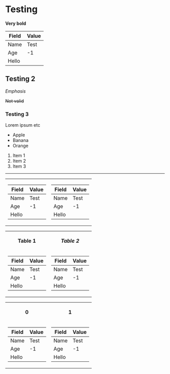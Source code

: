 # Testing

**Very bold**

| Field | Value |
| ----- | ----- |
| Name  | Test  |
| Age   | -1    |
| Hello |       |

## Testing 2

*Emphasis*

~~Not valid~~

### Testing 3

Lorem ipsum etc
- Apple
- Banana
- Orange

1. Item 1
2. Item 2
3. Item 3

---

<table>
<tr>
<td>

| Field | Value |
| ----- | ----- |
| Name  | Test  |
| Age   | -1    |
| Hello |       |
</td>
<td>

| Field | Value |
| ----- | ----- |
| Name  | Test  |
| Age   | -1    |
| Hello |       |
</td>
</tr>
</table>

<table>
<tr>
<th>

**Table 1**
</th>
<th>

*Table 2*
</th>
</tr>
<tr>
<td>

| Field | Value |
| ----- | ----- |
| Name  | Test  |
| Age   | -1    |
| Hello |       |
</td>
<td>

| Field | Value |
| ----- | ----- |
| Name  | Test  |
| Age   | -1    |
| Hello |       |
</td>
</tr>
</table>

<table>
<tr>
<th>

0
</th>
<th>

1
</th>
</tr>
<tr>
<td>

| Field | Value |
| ----- | ----- |
| Name  | Test  |
| Age   | -1    |
| Hello |       |
</td>
<td>

| Field | Value |
| ----- | ----- |
| Name  | Test  |
| Age   | -1    |
| Hello |       |
</td>
</tr>
</table>

